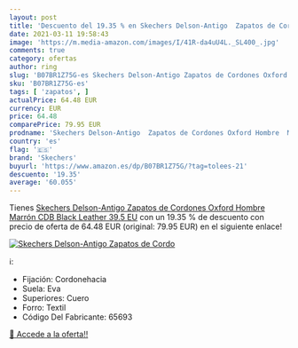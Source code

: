 ```yaml
---
layout: post
title: 'Descuento del 19.35 % en Skechers Delson-Antigo  Zapatos de Cordo'
date: 2021-03-11 19:58:43
image: 'https://m.media-amazon.com/images/I/41R-da4uU4L._SL400_.jpg'
comments: true
category: ofertas
author: ring
slug: 'B07BR1Z75G-es Skechers Delson-Antigo Zapatos de Cordones Oxford Hombre...'
sku: 'B07BR1Z75G-es'
tags: [ 'zapatos', ]
actualPrice: 64.48 EUR
currency: EUR
price: 64.48
comparePrice: 79.95 EUR
prodname: 'Skechers Delson-Antigo  Zapatos de Cordones Oxford Hombre  Marrón  CDB Black Leather   39.5 EU'
country: 'es'
flag: '🇪🇸'
brand: 'Skechers'
buyurl: 'https://www.amazon.es/dp/B07BR1Z75G/?tag=tolees-21'
descuento: '19.35'
average: '60.055'
---
```


Tienes [Skechers Delson-Antigo  Zapatos de Cordones Oxford Hombre  Marrón  CDB Black Leather   39.5 EU](https://www.amazon.es/dp/B07BR1Z75G/?tag=tolees-21) con un 19.35 % de descuento con precio de oferta de 64.48 EUR (original: 79.95 EUR) en el siguiente enlace!

[![Skechers Delson-Antigo  Zapatos de Cordo](https://m.media-amazon.com/images/I/41R-da4uU4L._SL400_.jpg)](https://www.amazon.es/dp/B07BR1Z75G/?tag=tolees-21)

ℹ️:

- Fijación: Cordonehacia
- Suela: Eva
- Superiores: Cuero
- Forro: Textil
- Código Del Fabricante: 65693

[🛒 Accede a la oferta!!](https://www.amazon.es/dp/B07BR1Z75G/?tag=tolees-21)
